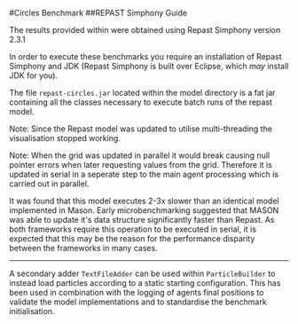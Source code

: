 #Circles Benchmark
##REPAST Simphony Guide

The results provided within were obtained using Repast Simphony version 2.3.1

In order to execute these benchmarks you require an installation of Repast Simphony and JDK (Repast Simphony is built over Eclipse, which *may* install JDK for you).

The file `repast-circles.jar` located within the model directory is a fat jar containing all the classes necessary to execute batch runs of the repast model.

Note: Since the Repast model was updated to utilise multi-threading the visualisation stopped working.

Note: When the grid was updated in parallel it would break causing null pointer errors when later requesting values from the grid. Therefore it is updated in serial in a seperate step to the main agent processing which is carried out in parallel.

It was found that this model executes 2-3x slower than an identical model implemented in Mason. Early microbenchmarking suggested that MASON was able to update it's data structure significantly faster than Repast. As both frameworks require this operation to be executed in serial, it is expected that this may be the reason for the performance disparity between the frameworks in many cases.

------

A secondary adder `TextFileAdder` can be used within `ParticleBuilder` to instead load particles according to a static starting configuration. This has been used in combination with the logging of agents final positions to validate the model implementations and to standardise the benchmark initialisation.